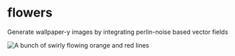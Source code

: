 # flowers
Generate wallpaper-y images by integrating perlin-noise based vector fields

![A bunch of swirly flowing orange and red lines](flow.png)

